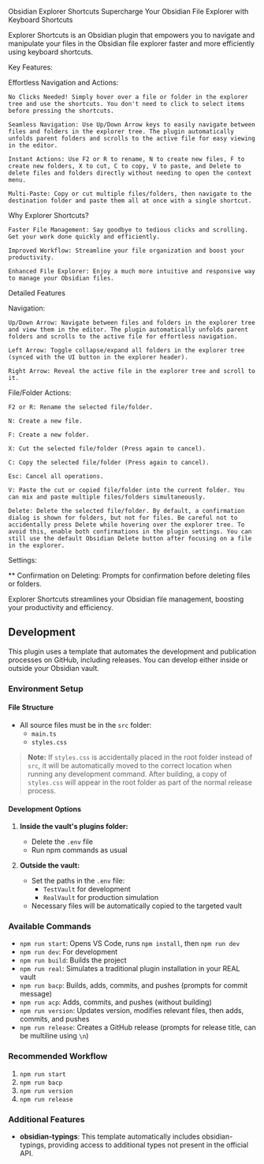 Obsidian Explorer Shortcuts
Supercharge Your Obsidian File Explorer with Keyboard Shortcuts

Explorer Shortcuts is an Obsidian plugin that empowers you to navigate and manipulate your files in the Obsidian file explorer faster and more efficiently using keyboard shortcuts.

Key Features:

Effortless Navigation and Actions:

    No Clicks Needed! Simply hover over a file or folder in the explorer tree and use the shortcuts. You don't need to click to select items before pressing the shortcuts.

    Seamless Navigation: Use Up/Down Arrow keys to easily navigate between files and folders in the explorer tree. The plugin automatically unfolds parent folders and scrolls to the active file for easy viewing in the editor.

    Instant Actions: Use F2 or R to rename, N to create new files, F to create new folders, X to cut, C to copy, V to paste, and Delete to delete files and folders directly without needing to open the context menu.

    Multi-Paste: Copy or cut multiple files/folders, then navigate to the destination folder and paste them all at once with a single shortcut.

Why Explorer Shortcuts?

    Faster File Management: Say goodbye to tedious clicks and scrolling. Get your work done quickly and efficiently.

    Improved Workflow: Streamline your file organization and boost your productivity.

    Enhanced File Explorer: Enjoy a much more intuitive and responsive way to manage your Obsidian files.

Detailed Features

Navigation:

    Up/Down Arrow: Navigate between files and folders in the explorer tree and view them in the editor. The plugin automatically unfolds parent folders and scrolls to the active file for effortless navigation.

    Left Arrow: Toggle collapse/expand all folders in the explorer tree (synced with the UI button in the explorer header).

    Right Arrow: Reveal the active file in the explorer tree and scroll to it.

File/Folder Actions:

    F2 or R: Rename the selected file/folder.

    N: Create a new file.

    F: Create a new folder.

    X: Cut the selected file/folder (Press again to cancel).

    C: Copy the selected file/folder (Press again to cancel).

    Esc: Cancel all operations.

    V: Paste the cut or copied file/folder into the current folder. You can mix and paste multiple files/folders simultaneously.

    Delete: Delete the selected file/folder. By default, a confirmation dialog is shown for folders, but not for files. Be careful not to accidentally press Delete while hovering over the explorer tree. To avoid this, enable both confirmations in the plugin settings. You can still use the default Obsidian Delete button after focusing on a file in the explorer.

Settings:

** Confirmation on Deleting: Prompts for confirmation before deleting files or folders.

Explorer Shortcuts streamlines your Obsidian file management, boosting your productivity and efficiency.

## Development

This plugin uses a template that automates the development and publication processes on GitHub, including releases. You can develop either inside or outside your Obsidian vault.

### Environment Setup

#### File Structure
- All source files must be in the `src` folder:
  - `main.ts`
  - `styles.css`

> **Note:** If `styles.css` is accidentally placed in the root folder instead of `src`, it will be automatically moved to the correct location when running any development command. After building, a copy of `styles.css` will appear in the root folder as part of the normal release process.

#### Development Options
1. **Inside the vault's plugins folder:**
   - Delete the `.env` file
   - Run npm commands as usual

2. **Outside the vault:**
   - Set the paths in the `.env` file:
     - `TestVault` for development
     - `RealVault` for production simulation
   - Necessary files will be automatically copied to the targeted vault

### Available Commands

- `npm run start`: Opens VS Code, runs `npm install`, then `npm run dev`
- `npm run dev`: For development
- `npm run build`: Builds the project
- `npm run real`: Simulates a traditional plugin installation in your REAL vault
- `npm run bacp`: Builds, adds, commits, and pushes (prompts for commit message)
- `npm run acp`: Adds, commits, and pushes (without building)
- `npm run version`: Updates version, modifies relevant files, then adds, commits, and pushes
- `npm run release`: Creates a GitHub release (prompts for release title, can be multiline using `\n`)

### Recommended Workflow

1. `npm run start`
2. `npm run bacp`
3. `npm run version`
4. `npm run release`

### Additional Features

- **obsidian-typings**: This template automatically includes obsidian-typings, providing access to additional types not present in the official API.

